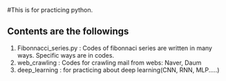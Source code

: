#This is for practicing python.
## Contents are the followings


1. Fibonnacci_series.py
    : Codes of fibonnaci series are written in many ways.
      Specific ways are in codes.
2. web_crawling
    : Codes for crawling mail from webs: Naver, Daum
3. deep_learning
    : for practicing about deep learning(CNN, RNN, MLP.....)